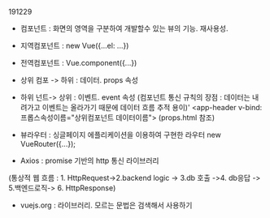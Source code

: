 191229
 * 컴포넌트 : 화면의 영역을 구분하여 개발할수 있는 뷰의 기능. 재사용성.

 * 지역컴포넌트 : new Vue({...el: ...})
 * 전역컴포넌트 : Vue.component({...})

 * 상위 컴포 -> 하위 : 데이터. props 속성
 * 하위 넌트-> 상위 : 이벤트. event 속성
(컴포넌트 통신 규칙의 장점 : 데이터는 내려가고 이벤트는 올라가기 때문에 데이터 흐름 추적 용이)'
<app-header v-bind:프롭스속성이름="상위컴포넌트 데이터이름">
(props.html 참조)

* 뷰라우터 : 싱글페이지 에플리케이션을 이용하여 구현한 라우터
new VueRouter({...});

* Axios : promise 기반의 http 통신 라이브러리

(통상적 웹 흐름 : 1. HttpRequest->2.backend logic -> 3.db 호출 ->4. db응답 -> 5.백엔드로직-> 6. HttpResponse)

* vuejs.org : 라이브러리. 모르는 문법은 검색해서 사용하기
